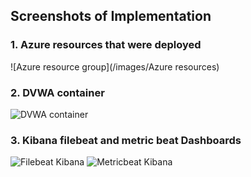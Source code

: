 ## Screenshots of Implementation

### 1. Azure resources that were deployed
![Azure resource group](/images/Azure resources)
### 2. DVWA container
![DVWA container](/images/dvwa)
### 3. Kibana filebeat and metric beat Dashboards
![Filebeat Kibana](/images/filebeat-dashboard)
![Metricbeat Kibana](/images/filebeat-dashboard)